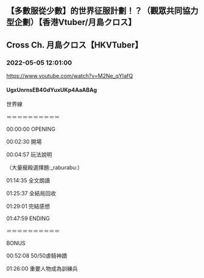 ## 【多數服從少數】的世界征服計劃！？（觀眾共同協力型企劃）【香港Vtuber/月島クロス】
## Cross Ch. 月島クロス【HKVTuber】
### 2022-05-05 12:01:00
https://www.youtube.com/watch?v=M2Ne_qYIafQ
#### UgxUnrnsEB4GdYuxUKp4AaABAg
世界線

＝＝＝＝＝＝＝＝＝＝

00:00:00 OPENING

00:02:30 開場

00:04:57 玩法說明

（大量寵殿選擇題:_raburabu:）

01:14:35 全文朗讀

01:25:37 全結局回收

01:29:01 完結感想

01:47:59 ENDING

＝＝＝＝＝＝＝＝＝＝

BONUS 

00:52:08 50/50虐騎神蹟

01:26:00 重要人物成為訓練兵

